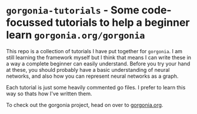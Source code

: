 # `gorgonia-tutorials` - Some code-focussed tutorials to help a beginner learn `gorgonia.org/gorgonia`
This repo is a collection of tutorials I have put together for `gorgonia`. I am still learning the framework myself but I think that means I can write these in a way a complete beginner can easily understand. Before you try your hand at these, you should probably have a basic understanding of neural networks, and also how you can represent neural networks as a graph.

Each tutorial is just some heavily commented go files. I prefer to learn this way so thats how I've written them.

To check out the gorgonia project, head on over to [gorgonia.org](http://gorgonia.org).
